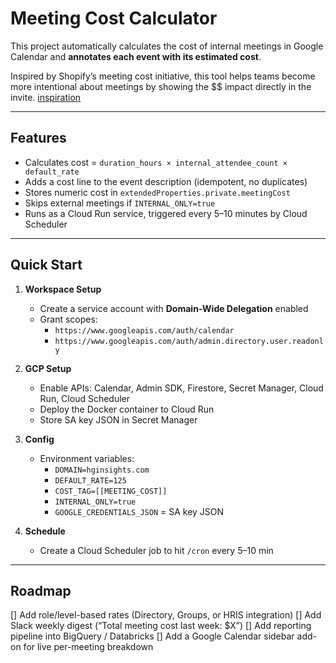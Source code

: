 # Meeting Cost Calculator

This project automatically calculates the cost of internal meetings in Google Calendar and **annotates each event with its estimated cost**.

Inspired by Shopify’s meeting cost initiative, this tool helps teams become more intentional about meetings by showing the $$ impact directly in the invite.
[inspiration](https://finance.yahoo.com/news/shopify-cfo-explains-meeting-cost-105829140.html)

---

## Features

- Calculates cost = `duration_hours × internal_attendee_count × default_rate`
- Adds a cost line to the event description (idempotent, no duplicates)
- Stores numeric cost in `extendedProperties.private.meetingCost`
- Skips external meetings if `INTERNAL_ONLY=true`
- Runs as a Cloud Run service, triggered every 5–10 minutes by Cloud Scheduler

---

## Quick Start

1. **Workspace Setup**
   - Create a service account with **Domain-Wide Delegation** enabled
   - Grant scopes:
     - `https://www.googleapis.com/auth/calendar`
     - `https://www.googleapis.com/auth/admin.directory.user.readonly`

2. **GCP Setup**
   - Enable APIs: Calendar, Admin SDK, Firestore, Secret Manager, Cloud Run, Cloud Scheduler
   - Deploy the Docker container to Cloud Run
   - Store SA key JSON in Secret Manager

3. **Config**
   - Environment variables:
     - `DOMAIN=hginsights.com`
     - `DEFAULT_RATE=125`
     - `COST_TAG=[[MEETING_COST]]`
     - `INTERNAL_ONLY=true`
     - `GOOGLE_CREDENTIALS_JSON` = SA key JSON

4. **Schedule**
   - Create a Cloud Scheduler job to hit `/cron` every 5–10 min

---

## Roadmap

[] Add role/level-based rates (Directory, Groups, or HRIS integration)
[] Add Slack weekly digest (“Total meeting cost last week: $X”)
[] Add reporting pipeline into BigQuery / Databricks
[] Add a Google Calendar sidebar add-on for live per-meeting breakdown
